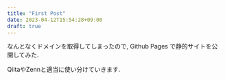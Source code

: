 ```yaml
---
title: "First Post"
date: 2023-04-12T15:54:28+09:00
draft: true
---
```


なんとなくドメインを取得してしまったので, Github Pages で静的サイトを公開してみた.

<!--more-->

QiitaやZennと適当に使い分けていきます.
